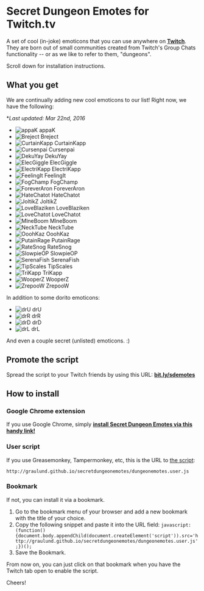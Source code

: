 # Secret Dungeon Emotes for Twitch.tv
A set of cool (in-joke) emoticons that you can use anywhere on **[Twitch](http://www.twitch.tv)**. They are born out of small communities created from Twitch's Group Chats functionality -- or as we like to refer to them, "dungeons".

Scroll down for installation instructions.

## What you get

We are continually adding new cool emoticons to our list! Right now, we have the following:

**Last updated: Mar 22nd, 2016*

* ![appaK](images/appaK.png) appaK
* ![Breject](images/Breject.png) Breject
* ![CurtainKapp](images/CurtainKapp.png) CurtainKapp
* ![Cursenpai](images/Cursenpai.png) Cursenpai
* ![DekuYay](images/DekuYay.png) DekuYay
* ![ElecGiggle](images/ElecGiggle.png) ElecGiggle
* ![ElectriKapp](images/ElectriKapp.png) ElectriKapp
* ![FeelingIt](images/FeelingIt.png) FeelingIt
* ![FogChamp](images/FogChamp.png) FogChamp
* ![ForeverAron](images/ForeverAron.png) ForeverAron
* ![HateChatot](images/HateChatot.png) HateChatot
* ![JoltikZ](images/JoltikZ.png) JoltikZ
* ![LoveBlaziken](images/LoveBlaziken.png) LoveBlaziken
* ![LoveChatot](images/LoveChatot.png?2) LoveChatot
* ![MlneBoom](images/MlneBoom.png) MlneBoom
* ![NeckTube](images/NeckTube.png) NeckTube
* ![OoohKaz](images/OoohKaz.png) OoohKaz
* ![PutainRage](images/PutainRage.png) PutainRage
* ![RateSnog](images/RateSnog.png) RateSnog
* ![SlowpieOP](images/SlowpieOP.png) SlowpieOP
* ![SerenaFish](images/SerenaFish.png?2) SerenaFish
* ![TipScales](images/TipScales.png) TipScales
* ![TriKapp](images/TriKapp.png) TriKapp
* ![WooperZ](images/WooperZ.png) WooperZ
* ![ZrepooW](images/ZrepooW.png) ZrepooW

In addition to some dorito emoticons:
* ![drU](images/drU.png) drU
* ![drR](images/drR.png) drR
* ![drD](images/drD.png) drD
* ![drL](images/drL.png) drL

And even a couple secret (unlisted) emoticons. :)

## Promote the script

Spread the script to your Twitch friends by using this URL: **[bit.ly/sdemotes](http://bit.ly/sdemotes)**

## How to install

### Google Chrome extension

If you use Google Chrome, simply **[install Secret Dungeon Emotes via this handy link!](http://chrome.google.com/webstore/detail/secret-dungeon-emotes/fljimgaiflbdcihhihlmccpdfnlcedcm)**

### User script

If you use Greasemonkey, Tampermonkey, etc, this is the URL to [the script](http://graulund.github.io/secretdungeonemotes/dungeonemotes.user.js):

`http://graulund.github.io/secretdungeonemotes/dungeonemotes.user.js`

### Bookmark

If not, you can install it via a bookmark.

1. Go to the bookmark menu of your browser and add a new bookmark with the title of your choice.
2. Copy the following snippet and paste it into the URL field: `javascript:(function(){document.body.appendChild(document.createElement('script')).src='http://graulund.github.io/secretdungeonemotes/dungeonemotes.user.js';})();`
3. Save the Bookmark.

From now on, you can just click on that bookmark when you have the Twitch tab open to enable the script.

Cheers!

